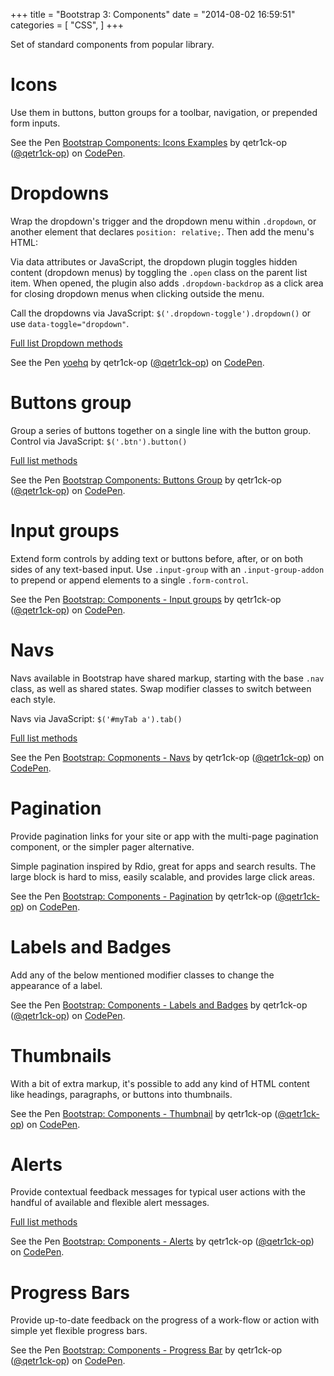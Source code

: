+++
title = "Bootstrap 3: Components"
date = "2014-08-02 16:59:51"
categories = [
    "CSS",
]
+++

Set of standard components from popular library.

<!--more-->

# Icons

Use them in buttons, button groups for a toolbar, navigation, or prepended form inputs.

<p data-height="268" data-theme-id="10606" data-slug-hash="zAupx" data-default-tab="result" data-user="qetr1ck-op" class='codepen'>See the Pen <a href='http://codepen.io/qetr1ck-op/pen/zAupx/'>Bootstrap Components: Icons Examples</a> by qetr1ck-op (<a href='http://codepen.io/qetr1ck-op'>@qetr1ck-op</a>) on <a href='http://codepen.io'>CodePen</a>.</p>
<script async src="//assets.codepen.io/assets/embed/ei.js"></script>

# Dropdowns

Wrap the dropdown's trigger and the dropdown menu within `.dropdown`, or another element that declares `position: relative;`. Then add the menu's HTML:

Via data attributes or JavaScript, the dropdown plugin toggles hidden content (dropdown menus) by toggling the `.open` class on the parent list item. When opened, the plugin also adds `.dropdown-backdrop` as a click area for closing dropdown menus when clicking outside the menu.

Call the dropdowns via JavaScript: `$('.dropdown-toggle').dropdown()` or use `data-toggle="dropdown"`.

[Full list Dropdown methods](http://getbootstrap.com/javascript/#dropdowns-usage)

<p data-height="268" data-theme-id="10606" data-slug-hash="yoehq" data-default-tab="result" data-user="qetr1ck-op" class='codepen'>See the Pen <a href='http://codepen.io/qetr1ck-op/pen/yoehq/'>yoehq</a> by qetr1ck-op (<a href='http://codepen.io/qetr1ck-op'>@qetr1ck-op</a>) on <a href='http://codepen.io'>CodePen</a>.</p>
<script async src="//assets.codepen.io/assets/embed/ei.js"></script>

# Buttons group

Group a series of buttons together on a single line with the button group. Control via JavaScript: `$('.btn').button()`

[Full list methods](http://getbootstrap.com/javascript/#buttons-usage)

<p data-height="268" data-theme-id="10606" data-slug-hash="qCbxy" data-default-tab="result" data-user="qetr1ck-op" class='codepen'>See the Pen <a href='http://codepen.io/qetr1ck-op/pen/qCbxy/'>Bootstrap Components: Buttons Group</a> by qetr1ck-op (<a href='http://codepen.io/qetr1ck-op'>@qetr1ck-op</a>) on <a href='http://codepen.io'>CodePen</a>.</p>
<script async src="//assets.codepen.io/assets/embed/ei.js"></script>

# Input groups

Extend form controls by adding text or buttons before, after, or on both sides of any text-based input. Use `.input-group` with an `.input-group-addon` to prepend or append elements to a single `.form-control`.

<p data-height="268" data-theme-id="10606" data-slug-hash="Cypci" data-default-tab="result" data-user="qetr1ck-op" class='codepen'>See the Pen <a href='http://codepen.io/qetr1ck-op/pen/Cypci/'>Bootstrap: Components - Input groups</a> by qetr1ck-op (<a href='http://codepen.io/qetr1ck-op'>@qetr1ck-op</a>) on <a href='http://codepen.io'>CodePen</a>.</p>
<script async src="//assets.codepen.io/assets/embed/ei.js"></script>

# Navs

Navs available in Bootstrap have shared markup, starting with the base `.nav` class, as well as shared states. Swap modifier classes to switch between each style.

Navs via JavaScript: `$('#myTab a').tab()`

[Full list methods](http://getbootstrap.com/javascript/#tabs)

<p data-height="762" data-theme-id="10606" data-slug-hash="ousCl" data-default-tab="result" data-user="qetr1ck-op" class='codepen'>See the Pen <a href='http://codepen.io/qetr1ck-op/pen/ousCl/'>Bootstrap: Copmonents - Navs</a> by qetr1ck-op (<a href='http://codepen.io/qetr1ck-op'>@qetr1ck-op</a>) on <a href='http://codepen.io'>CodePen</a>.</p>
<script async src="//assets.codepen.io/assets/embed/ei.js"></script>

# Pagination

Provide pagination links for your site or app with the multi-page pagination component, or the simpler pager alternative.

Simple pagination inspired by Rdio, great for apps and search results. The large block is hard to miss, easily scalable, and provides large click areas.

<p data-height="366" data-theme-id="10606" data-slug-hash="zwqHv" data-default-tab="result" data-user="qetr1ck-op" class='codepen'>See the Pen <a href='http://codepen.io/qetr1ck-op/pen/zwqHv/'>Bootstrap: Components - Pagination</a> by qetr1ck-op (<a href='http://codepen.io/qetr1ck-op'>@qetr1ck-op</a>) on <a href='http://codepen.io'>CodePen</a>.</p>
<script async src="//assets.codepen.io/assets/embed/ei.js"></script>

# Labels and Badges

Add any of the below mentioned modifier classes to change the appearance of a label.

<p data-height="332" data-theme-id="10606" data-slug-hash="Aiywe" data-default-tab="result" data-user="qetr1ck-op" class='codepen'>See the Pen <a href='http://codepen.io/qetr1ck-op/pen/Aiywe/'>Bootstrap: Components - Labels and Badges</a> by qetr1ck-op (<a href='http://codepen.io/qetr1ck-op'>@qetr1ck-op</a>) on <a href='http://codepen.io'>CodePen</a>.</p>
<script async src="//assets.codepen.io/assets/embed/ei.js"></script>

# Thumbnails

With a bit of extra markup, it's possible to add any kind of HTML content like headings, paragraphs, or buttons into thumbnails.

<p data-height="355" data-theme-id="10606" data-slug-hash="rtbqu" data-default-tab="result" data-user="qetr1ck-op" class='codepen'>See the Pen <a href='http://codepen.io/qetr1ck-op/pen/rtbqu/'>Bootstrap: Components - Thumbnail</a> by qetr1ck-op (<a href='http://codepen.io/qetr1ck-op'>@qetr1ck-op</a>) on <a href='http://codepen.io'>CodePen</a>.</p>
<script async src="//assets.codepen.io/assets/embed/ei.js"></script>

# Alerts

Provide contextual feedback messages for typical user actions with the handful of available and flexible alert messages.

[Full list methods](http://getbootstrap.com/javascript/#alerts)

<p data-height="268" data-theme-id="10606" data-slug-hash="roLJc" data-default-tab="result" data-user="qetr1ck-op" class='codepen'>See the Pen <a href='http://codepen.io/qetr1ck-op/pen/roLJc/'>Bootstrap: Components - Alerts</a> by qetr1ck-op (<a href='http://codepen.io/qetr1ck-op'>@qetr1ck-op</a>) on <a href='http://codepen.io'>CodePen</a>.</p>
<script async src="//assets.codepen.io/assets/embed/ei.js"></script>

# Progress Bars

Provide up-to-date feedback on the progress of a work-flow or action with simple yet flexible progress bars.

<p data-height="268" data-theme-id="10606" data-slug-hash="acvLq" data-default-tab="result" data-user="qetr1ck-op" class='codepen'>See the Pen <a href='http://codepen.io/qetr1ck-op/pen/acvLq/'>Bootstrap: Components - Progress Bar</a> by qetr1ck-op (<a href='http://codepen.io/qetr1ck-op'>@qetr1ck-op</a>) on <a href='http://codepen.io'>CodePen</a>.</p>
<script async src="//assets.codepen.io/assets/embed/ei.js"></script>